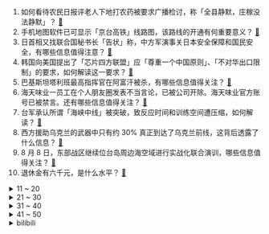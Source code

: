 1. 如何看待农民日报评老人下地打农药被要求广播检讨，称「全县静默，庄稼没法静默」？ [:link:](https://www.zhihu.com/question/547481964)
2. 手机地图软件已可显示「京台高铁」线路图，该路线的开通有何重要意义？ [:link:](https://www.zhihu.com/question/547566475)
3. 日首相又找联合国秘书长「告状」称，中方军演事关日本安全保障和国民安全，有哪些信息值得注意？ [:link:](https://www.zhihu.com/question/547487669)
4. 韩国向美国提出了「芯片四方联盟」应「尊重一个中国原则」、「不对华出口限制」的要求，如何解读这一要求？ [:link:](https://www.zhihu.com/question/547500629)
5. 巴基斯坦塔利班最高指挥官在阿富汗被杀，有哪些信息值得关注？ [:link:](https://www.zhihu.com/question/547553055)
6. 海天味业一员工在个人朋友圈发表不当言论，已被公司开除。海天味业官方账号已被禁言。还有哪些信息值得关注？ [:link:](https://www.zhihu.com/question/547515115)
7. 台军承认所谓「海峡中线」被突破，致反应时间和训练空间遭压缩，如何解读？ [:link:](https://www.zhihu.com/question/547585478)
8. 西方援助乌克兰的武器中只有约 30% 真正到达了乌克兰前线，这背后透露了什么信息？ [:link:](https://www.zhihu.com/question/547546692)
9. 8 月 8 日，东部战区继续位台岛周边海空域进行实战化联合演训，哪些信息值得关注？ [:link:](https://www.zhihu.com/question/547491278)
10. 退休金有六千元，是什么水平？ [:link:](https://www.zhihu.com/question/316974055)
<details>
<summary>11 ~ 20</summary>

11. 白晶晶那么爱至尊宝，为什么输给紫霞? [:link:](https://www.zhihu.com/question/357816068)
12. 如何看待广东省运会 U15 足球决赛被质疑存在「假球」，足协回应「启动调查」？ [:link:](https://www.zhihu.com/question/547442516)
13. 我的爸爸重复告诉我一句话「你已经十八岁，我的义务已完成，我没必要再为你做什么」请问你怎么看？ [:link:](https://www.zhihu.com/question/418878039)
14. 水牛奶真的是「水牛」的奶吗？为什么会比牛奶好喝？ [:link:](https://www.zhihu.com/question/545972090)
15. 如何评价百度李彦宏的观点「就自动驾驶而言，集度将领先特斯拉一代」？两者技术上有哪些差别？ [:link:](https://www.zhihu.com/question/547542710)
16. 台媒称台军 9 日举行「天雷操演」，台防务部门表示仅是正常的年度训练，有哪些信息值得关注？ [:link:](https://www.zhihu.com/question/547625942)
17. 如何看待西安一整形技术院长在自己门诊整形身亡，初步认定为麻醉意外？整形手术有哪些风险需要关注？ [:link:](https://www.zhihu.com/question/547565323)
18. 如果有一种物质，比热容是水的一亿倍，发动脑洞它可以用来做什么？ [:link:](https://www.zhihu.com/question/541390819)
19. 为什么星巴克的白领们大都在用 MacBook？ [:link:](https://www.zhihu.com/question/545252942)
20. 怎样才能驾驶eva? [:link:](https://www.zhihu.com/question/542309309)
</details>
<details>
<summary>21 ~ 30</summary>

21. 比亚迪执行副总裁拟捐赠 50 万股公司股份给比亚迪慈善基金会，价值 1.6 亿元，哪些信息值得关注？ [:link:](https://www.zhihu.com/question/547485819)
22. 「谁牵头谁干活」还是「牵头等于派活、催活和收活」，基层工作中该如何落实「牵头」责任、做好「牵头」工作？ [:link:](https://www.zhihu.com/question/547490252)
23. 你听到过最冷清或孤独的古诗词是什么？ [:link:](https://www.zhihu.com/question/539613650)
24. 钧正平谈下半年征兵，「为战选才，向战而行」，这释放了哪些信息？ [:link:](https://www.zhihu.com/question/547501231)
25. 中年人最大的劫是什么？ [:link:](https://www.zhihu.com/question/511998435)
26. 为什么苏联时期要花费大量外汇进口粮食，而解体后的俄罗斯却是粮食出口国？ [:link:](https://www.zhihu.com/question/475603509)
27. 假如萧玄冲击斗帝成功了，萧炎会是什么样的开局? [:link:](https://www.zhihu.com/question/547084273)
28. Karsa 连续缺席比赛，最新回应称「Nofe 不让他上场」，V5 究竟发生了什么事情？ [:link:](https://www.zhihu.com/question/547365516)
29. 2022 年下半年征兵工作全面展开，有什么亮点值得关注？ [:link:](https://www.zhihu.com/question/547539869)
30. 纪晓岚与和珅不是敌人关系吗？为什么《铁齿铜牙纪晓岚》里的两个人感觉像损友？ [:link:](https://www.zhihu.com/question/542181588)
</details>
<details>
<summary>31 ~ 40</summary>

31. 为什么游戏键盘很少有无线，有哪些技术限制吗？ [:link:](https://www.zhihu.com/question/545253177)
32. 猫猫等动物对音乐有感觉吗? [:link:](https://www.zhihu.com/question/546018668)
33. 高一的女生选文科还是理科？ [:link:](https://www.zhihu.com/question/546715595)
34. 哪些雪糕冰品能一秒勾起你的童年回忆？ [:link:](https://www.zhihu.com/question/545973086)
35. 准高中生，怎么避开小女生的勾心斗角？ [:link:](https://www.zhihu.com/question/545818555)
36. 杭州一女子寻刺激 4 个月超市逃单 34 次，因手机落超市被抓。该女子行为出于何种心理？ [:link:](https://www.zhihu.com/question/547081147)
37. 有哪些事是你去了泰国以后才知道的？ [:link:](https://www.zhihu.com/question/312410230)
38. 长辈们总认为会计越老越吃香，现在还是这样吗？ [:link:](https://www.zhihu.com/question/545790848)
39. 全无人驾驶出租车已在重庆武汉上路，你愿意乘坐吗？哪些安全保障值得关注？ [:link:](https://www.zhihu.com/question/547605057)
40. 对不起就必须要原谅吗？ [:link:](https://www.zhihu.com/question/545869739)
</details>
<details>
<summary>41 ~ 50</summary>

41. 美国军方放话称不会上中方「圈套」，将在数周内穿行台湾海峡，这释放了哪些信息？ [:link:](https://www.zhihu.com/question/547621725)
42. 如何看待周鸿祎辟谣 360 不能卸载，表示卸载繁琐是出于安全考虑，并称「提供完整卸载过程」？ [:link:](https://www.zhihu.com/question/547513753)
43. 脱脂牛奶和全脂牛奶的差异有哪几方面？分别适合什么人喝？ [:link:](https://www.zhihu.com/question/545972959)
44. 瑞士冰川融化惊现 54 年前坠毁飞机残骸，为何残骸会出现在融化的冰川中？全球冰川会继续融化下去吗？ [:link:](https://www.zhihu.com/question/547456016)
45. 中国空间站第 2 个实验舱段「梦天实验舱」已完成出厂前所有研制工作，运抵文昌航天发射场，有哪些意义？ [:link:](https://www.zhihu.com/question/547616904)
46. 苹果开始录制 iPhone 14 系列发布会，将于 9 月举行，哪些信息值得关注？ [:link:](https://www.zhihu.com/question/547454297)
47. 如何看待国乒队长马龙保研北京体育大学？怎样评价马龙对于国乒的贡献？ [:link:](https://www.zhihu.com/question/547452924)
48. 社恐的本质是什么？ [:link:](https://www.zhihu.com/question/359104641)
49. 好想去野营，但是没有人陪同而且没有足够的预算该怎么办？ [:link:](https://www.zhihu.com/question/479685075)
50. 你是为了中华之崛起而读书吗？ [:link:](https://www.zhihu.com/question/547298070)
</details><details>
<summary>bilibili</summary>

1. 你这背景确实是假的 [:link:](//www.bilibili.com/video/BV1nG4y1Y7rN)
2. 承包一片藕塘！抽尽藕杆里的藕丝！只为做一块比黄金还贵的泥？ [:link:](//www.bilibili.com/video/BV1Bd4y127mh)
3. 当我第七次尝试rap [:link:](//www.bilibili.com/video/BV1SB4y147Hv)
4. 【TF家族】2022 TF家族夏日运动会 [:link:](//www.bilibili.com/video/BV1ua411f7rg)
5. 100斤vs200斤，交换饮食一周，会发生什么变化？？ [:link:](//www.bilibili.com/video/BV1ZB4y1r79G)
6. 小潮team辩论赛 [:link:](//www.bilibili.com/video/BV1nd4y1m7FH)
7. 婚礼办成漫展是什么体验？ [:link:](//www.bilibili.com/video/BV1Ye4y1D76J)
8. 外卖员：您点的外卖真香啊！ [:link:](//www.bilibili.com/video/BV1wT411L7z2)
9. 动 捕 鬼 才 [:link:](//www.bilibili.com/video/BV14F411A7NQ)
10. 漠叔上门送外卖，大家开心的给五星好评！ [:link:](//www.bilibili.com/video/BV1or4y157NU)
<details>
<summary>11 ~ 20</summary>

11. ”凶 手 不 止 一 个“ [:link:](//www.bilibili.com/video/BV1eG4y1v7Ky)
12. 我请大虾吃大虾！ [:link:](//www.bilibili.com/video/BV1ZU4y1Y7UM)
13. 贱谍过家家（2） [:link:](//www.bilibili.com/video/BV1Se4y1D7xW)
14. 小球动画演奏宫崎骏动画《千与千寻》插曲 [:link:](//www.bilibili.com/video/BV1QG4y1v78Y)
15. “这么浅，我直接过去” [:link:](//www.bilibili.com/video/BV1iT411L7rg)
16. “你们的领导人最近在台湾问题上表现非常不好，中国人民非常不满” [:link:](//www.bilibili.com/video/BV1DB4y147Zu)
17. 一起跳支舞吧！ [:link:](//www.bilibili.com/video/BV1uU4y1e7Cs)
18. 《明日方舟》2022夏日嘉年华限时活动宣传PV [:link:](//www.bilibili.com/video/BV1UG4y1v7f9)
19. 没想到吧？ 三人版向前冲！！！ [:link:](//www.bilibili.com/video/BV14T411L7C3)
20. 第1期 东尼ookii立Flag痛击啊吗粽？【哔哩哔哩向前冲】 [:link:](//www.bilibili.com/video/BV1VT411L74E)
</details>
<details>
<summary>21 ~ 30</summary>

21. 【鬼畜电影】熊出没之熊心归去（79分钟完整版） [:link:](//www.bilibili.com/video/BV1MT411L7fi)
22. 当医生看到我的历史记录….. [:link:](//www.bilibili.com/video/BV14T411L7oV)
23. 纽约最贵自助餐！！小伙直飞4000公里，能吃回本吗？ [:link:](//www.bilibili.com/video/BV16W4y1a7u2)
24. 比世界上最辣泡面还要辣一倍？帅小伙嘴巴都吃肿了! [:link:](//www.bilibili.com/video/BV1PT411L75j)
25. 【荒野大镖客2】我的亚瑟不需要救赎了 [:link:](//www.bilibili.com/video/BV13g411y7Tu)
26. 不魔改，不抄袭，不加爱情，就不会拍剧？ [:link:](//www.bilibili.com/video/BV1oU4y1k7dX)
27. “就剩一瓶了” [:link:](//www.bilibili.com/video/BV1vg411y776)
28. 昨晚直播粉丝朋友们的打赏已全部捐献，感谢大家对红客的支持！ [:link:](//www.bilibili.com/video/BV1kG411b7M7)
29. 这种害人的东西为什么会存在？ 脊柱胸椎曲度就是这么被弄没的！ [:link:](//www.bilibili.com/video/BV1bd4y1N7mH)
30. 用第三人称生活一天是什么感受！？ [:link:](//www.bilibili.com/video/BV1gV4y177sd)
</details>
<details>
<summary>31 ~ 40</summary>

31. 大学生如何在宿舍拍出《向前冲》 [:link:](//www.bilibili.com/video/BV1yG411b7c9)
32. 《时 代 少 年 团》 [:link:](//www.bilibili.com/video/BV1DG4y1v7BG)
33. 可爱吗？拿智商换的！ [:link:](//www.bilibili.com/video/BV1Be4y1D7Vz)
34. 室外地面76度！ 我家地面却零下-30℃！猫直呼冻脚！ [:link:](//www.bilibili.com/video/BV1ga411f79y)
35. 【STN快报第6.5季01】企鹅最强的吸血游戏出现了！ [:link:](//www.bilibili.com/video/BV1cU4y1e7xC)
36. 我是Gloria歌莉雅，我入驻B站啦！ [:link:](//www.bilibili.com/video/BV1Zg411C7JL)
37. 【2022TF家族夏日运动会】时代少年团4K全程饭拍 [:link:](//www.bilibili.com/video/BV1iV4y1x775)
38. 《口蘑的三种神仙吃法》总有一款适合你！ [:link:](//www.bilibili.com/video/BV1ze4y1D7wT)
39. 建议收藏！这些学生党最应该学会的硬技能，一个视频教会你：设计、剪辑、办公软件 [:link:](//www.bilibili.com/video/BV15B4y167Ds)
40. 30秒看完西游记 [:link:](//www.bilibili.com/video/BV12t4y137ij)
</details>
<details>
<summary>41 ~ 50</summary>

41. 日落总是能感到时光流逝的脚步 [:link:](//www.bilibili.com/video/BV1TS4y147VB)
42. 其实在房顶过夜也蛮好的，就是蚊子有点多。 [:link:](//www.bilibili.com/video/BV1QG4y1v78m)
43. 爆肝36小时 只为了这60秒的视频 [:link:](//www.bilibili.com/video/BV1Qe4y1D7mT)
44. 你这背景太假了？但羊是真的！ [:link:](//www.bilibili.com/video/BV1oB4y1r7iK)
45. 宝可梦大师，但是火箭队 [:link:](//www.bilibili.com/video/BV1UN4y1V7fE)
46. 当天气预报主持人不小心点了一下屏幕…… [:link:](//www.bilibili.com/video/BV1Sd4y1T7nR)
47. 9英寸披萨有多大？你点的披萨缩水了吗？【慧小媛】 [:link:](//www.bilibili.com/video/BV1gV4y177pV)
48. 战吗？战啊！我一人单挑一座城！《水浒传》P33 [:link:](//www.bilibili.com/video/BV1fg411C7XS)
49. 一口气看完国剧巅峰《白夜追凶》，中国最值得看的悬疑剧，有它一位！ [:link:](//www.bilibili.com/video/BV1ZN4y1V712)
50. 游戏主播准备一个月的求婚视频 [:link:](//www.bilibili.com/video/BV1Gd4y1S7GT)
</details>
<details>
<summary>51 ~ 60</summary>

51. 评分3.7！网飞惨遭诈骗？拷打2018最低能动画！看完直接全麻 [:link:](//www.bilibili.com/video/BV1eS4y1s7cx)
52. 我！三木！向前冲！vlog！ [:link:](//www.bilibili.com/video/BV1ZB4y147ao)
53. 《 菇 勇 者 2 》 [:link:](//www.bilibili.com/video/BV17d4y1N7gn)
54. 永远不要背对大海，不然就会像我一样 [:link:](//www.bilibili.com/video/BV1wt4y1G76i)
55. 自助餐，没有仨战士吃不回本的！ [:link:](//www.bilibili.com/video/BV1NB4y1t7Uo)
56. 我这么大一把西瓜刀劈下去！你扛得住嘛！！！ [:link:](//www.bilibili.com/video/BV1fd4y1275z)
57. 永琪向前冲！（下） [:link:](//www.bilibili.com/video/BV1SG4y1v76E)
58. 在枪战时拔掉了敌人弹匣！4.0 [:link:](//www.bilibili.com/video/BV1NS4y1475Y)
59. 对不起，我真的太快了！ [:link:](//www.bilibili.com/video/BV1La411K7pQ)
60. 笑死我了 不允许有人没看过这个视频 [:link:](//www.bilibili.com/video/BV1Pg411y7Ti)
</details>
<details>
<summary>61 ~ 70</summary>

61. 【荒野大镖客2】约翰探店：黑水镇土菜馆 $50 [:link:](//www.bilibili.com/video/BV1Rd4y1T7Mm)
62. 战双动作设计师！你设计动作是没有上限的？邦比娜塔能不能再优雅一点？ [:link:](//www.bilibili.com/video/BV1PV4y177LE)
63. “这短短四十多分钟，看懂的人却花了二十多年...” [:link:](//www.bilibili.com/video/BV1JN4y1j7Vo)
64. 全世界最大的蜜雪冰城店 [:link:](//www.bilibili.com/video/BV1ZB4y1r7eE)
65. 姬你太美！二次元坤坤子：你干嘛哈哈哎哟 [:link:](//www.bilibili.com/video/BV11N4y1V7gX)
66. “口水油”就是地沟油，请不要为它洗地！ [:link:](//www.bilibili.com/video/BV1PF411P73a)
67. 泰国生腌第一吃，味道其实挺好的，但是没想象的那么惊艳！ [:link:](//www.bilibili.com/video/BV12d4y1T72m)
68. 《迷信和不迷信都沉默了》 [:link:](//www.bilibili.com/video/BV1jd4y1N7zP)
69. 进点啊！我求求你们进点啊！！！【解说全覆盖29期】 [:link:](//www.bilibili.com/video/BV16d4y1T7qH)
70. 第一次穿辣妹装出门，场面一度尴尬..... [:link:](//www.bilibili.com/video/BV1fB4y1r7fw)
</details>
<details>
<summary>71 ~ 80</summary>

71. 【书记舞】双胞胎学姐想让铁根er学跳舞 [:link:](//www.bilibili.com/video/BV1YS4y147th)
72. 我终于成了全B站第一个…？ [:link:](//www.bilibili.com/video/BV1nG4y1Y7EB)
73. 你这MC太假了 [:link:](//www.bilibili.com/video/BV1oa411N7Ye)
74. 我们的童年好像真的不见了！ [:link:](//www.bilibili.com/video/BV1VT411L78h)
75. 《2022最尬偶像剧》 [:link:](//www.bilibili.com/video/BV1kG411b7pD)
76. 我们对老板的关心，不是嘴上说说而已。 [:link:](//www.bilibili.com/video/BV1AN4y15721)
77. 耿叔在联合国“杀”疯了，火力全开，舌战群儒！ [:link:](//www.bilibili.com/video/BV12e4y1D7qY)
78. “长大后发现，这么棒的台词越来越少了” [:link:](//www.bilibili.com/video/BV1fe4y1D7ft)
79. 南关小碗牛肉汤  厨子探店¥129 [:link:](//www.bilibili.com/video/BV1BG411b72f)
80. 钢材缩水实锤！东风本田CR-V对撞雪佛兰探界者 [:link:](//www.bilibili.com/video/BV1hU4y1e7BD)
</details>
<details>
<summary>81 ~ 90</summary>

81. 【整活】猪帮说唱ep1 [:link:](//www.bilibili.com/video/BV1gN4y1573V)
82. “帝君的小棉袄” [:link:](//www.bilibili.com/video/BV14a411K7Zd)
83. 现实中女生的真实想法(下)… [:link:](//www.bilibili.com/video/BV15a411f7xS)
84. 当代年轻人：早困午乏夜精神 [:link:](//www.bilibili.com/video/BV1qr4y1575n)
85. 17年火爆全球的神作！《茶杯头》究竟讲了什么故事？ [:link:](//www.bilibili.com/video/BV1LN4y1j7fs)
86. 北方婆婆vs南方婆婆的儿媳争夺战 [:link:](//www.bilibili.com/video/BV1GN4y1j7cD)
87. 国产综艺里罕见的真性情，两个善良的人相遇，最终成了幸福的人 [:link:](//www.bilibili.com/video/BV12e4y1D7jv)
88. 震撼！东部战区演训第二天超燃现场 [:link:](//www.bilibili.com/video/BV1tT411L716)
89. 这件事好像不是很离谱。。 [:link:](//www.bilibili.com/video/BV1HG41187Nt)
90. 名场面很多，自带段子的男银 [:link:](//www.bilibili.com/video/BV1zW4y1a7qV)
</details>
<details>
<summary>91 ~ 100</summary>

91. 哔哩哔哩向前冲 之勇士发廊队！！！ [:link:](//www.bilibili.com/video/BV1CB4y147pP)
92. 《 3000+ 人 共 享 国 宴 》 [:link:](//www.bilibili.com/video/BV1aW4y1a7LM)
93. 虐杀！早安《麒麟》爆发力惊艳全场！应战雾都 [:link:](//www.bilibili.com/video/BV1Zg411C7NM)
94. 好Q弹！这套笔看起来很好吃！ [:link:](//www.bilibili.com/video/BV1ct4y1G7fz)
95. 小学生迷惑行为大赏，我看不懂，但我大受震撼！ [:link:](//www.bilibili.com/video/BV1CG4y1v71F)
96. 360s 我的女友 莉莉安 [:link:](//www.bilibili.com/video/BV1NN4y157jY)
97. 《新三国》幕后真离谱！曹操直播，刘备蹦迪，诸葛亮耍枪...... [:link:](//www.bilibili.com/video/BV1bW4y1a7mr)
98. 你是否也体验过农村闹铃（本人原创） [:link:](//www.bilibili.com/video/BV18e4y1X7NB)
99. Cos成唐牛去吃佛跳墙，900一份值得吗？【还愿挑战ep11-会参汇色】 [:link:](//www.bilibili.com/video/BV1dt4y137Rq)
100. 自制左撇子掰手腕辅助器 [:link:](//www.bilibili.com/video/BV1gF411P7fv)
</details></details>